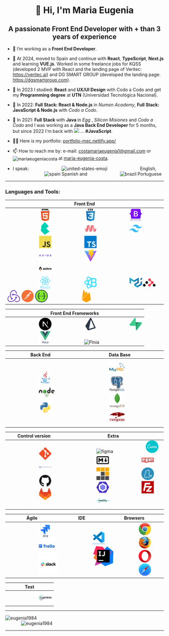 <h1 align="center">👋 Hi, I'm Maria Eugenia</h1>


<h2 align="center">A passionate Front End Developer with + than 3 years of experience</h2> 

- 🔭 I’m working as a **Front End Developer**.

- 🌱 At 2024, moved to Spain and continue with **React**, **TypeScript**, **Next.js** and learning **VUE.js**. Worked in some freelance jobs for KQSS (developed 2 MVP with React and the landing page of Veritec: https://veritec.ai) and DG SMART GROUP (developed the landing page: https://dgsmartgroup.com).


- 🌱 In 2023 I studied: **React** and **UX/UI Design** with Codo a Codo and get my **Programming degree** at **UTN** (Universidad Tecnológica Nacional).

- 🌱 In 2022: <strong>Full Stack: React & Node.js</strong> in <i>Numen Academy</i>, <strong>Full Stack: JavaScript & Node.js</strong> with <i>Codo a Codo</i>.

- 🌱 In 2021: <strong> Full Stack </strong> with <strong> Java </strong> in <i>Egg</i> , <i>Silicon Misiones</i> and <i>Codo a Codo</i> and I was working as a <strong> Java Back End Developer </strong> for 5 months, but since 2022 I'm back with <img src="https://img.icons8.com/clouds/24/000000/like--v1.png"/> ... <strong>#JavaScript</strong>.

- 👨‍💻 Here is my portfolio:  [portfolio-mec.netlify.app/](https://portfolio-mec.netlify.app/)

- 📫 How to reach me by: e-mail: <a href="mailto:costamariaeugenia1">costamariaeugenia1@gmail.com </a> or  <img align="center" src="https://raw.githubusercontent.com/rahuldkjain/github-profile-readme-generator/master/src/images/icons/Social/linked-in-alt.svg" alt="maríaeugeniacosta" height="20" width="20" /> at <a href="https://www.linkedin.com/in/maria-eugenia-costa/" target="blank"> maria-eugenia-costa</a>.</p>

- I speak:  <img width="28" height="28" src="https://img.icons8.com/emoji/28/united-states-emoji.png" alt="united-states-emoji" width="28" height="28" style="margin-left: 100px; margin-right: 100px;" />  English, <img width="28" height="28" src="https://img.icons8.com/color/28/spain.png" alt="spain" width="28" height="28" style="margin-left: 100px;"/> Spanish and  <img width="28" height="28" src="https://img.icons8.com/color/28/brazil.png" alt="brazil" width="28" height="28" style="margin-left: 100px;"/> Portuguese

---

<h3 align="left">Languages and Tools:</h3>

| Front End | 
| --------- | 
| <img src="https://raw.githubusercontent.com/devicons/devicon/master/icons/html5/html5-original-wordmark.svg" alt="html5"  width="40" height="40" style="margin-left: 100px;" title="HTML5" />  <img src="https://raw.githubusercontent.com/devicons/devicon/master/icons/css3/css3-original-wordmark.svg" alt="css3" width="40" height="40" style="margin-left: 100px;" title="CSS3" />  <img src="https://github.com/devicons/devicon/blob/master/icons/bootstrap/bootstrap-original-wordmark.svg" alt="bootstrap" title="bootstrap" width="40" height="40" style="margin-left: 100px;" /> <img src="https://github.com/devicons/devicon/blob/master/icons/bulma/bulma-plain.svg" alt="Bulma" title="Bulma" width="40" height="40" style="margin-left: 100px;" />  <img src="https://github.com/devicons/devicon/blob/master/icons/materializecss/materializecss-original.svg" alt="MaterializeCSS" title="MaterializeCSS" width="40" height="40" style="margin-left: 100px;" />  <img src="https://github.com/devicons/devicon/blob/master/icons/tailwindcss/tailwindcss-original.svg" alt="TailwindCSS" title="TailwindCSS"  width="40" height="40" style="margin-left: 100px;" /> <img src="https://raw.githubusercontent.com/devicons/devicon/master/icons/javascript/javascript-original.svg" alt="javascript" width="40" height="40" style="margin-left: 100px;" title="JavaScript" /> <img src="https://github.com/devicons/devicon/blob/master/icons/typescript/typescript-original.svg" alt="typrscript" title="typrscript" width="40" height="40" style="margin-left: 100px;" /> <br/>  <img src="https://github.com/devicons/devicon/blob/master/icons/axios/axios-plain-wordmark.svg" alt="axios" title="Axios" width="40" height="40" style="margin-left: 100px;" /> <img src="https://github.com/devicons/devicon/blob/master/icons/vitejs/vitejs-original.svg" alt="Vite" title="Vite" width="40" height="40" style="margin-left: 100px;" />   <br/>  <img src="https://github.com/devicons/devicon/blob/master/icons/astro/astro-original-wordmark.svg" alt="Astro" title="Astro" width="40" height="40" style="margin-left: 100px;" /> <br/> <img src="https://github.com/devicons/devicon/blob/master/icons/react/react-original-wordmark.svg" alt="React" title="React" width="40" height="40" style="margin-left: 100px;" /> <img src="https://github.com/devicons/devicon/blob/master/icons/reactbootstrap/reactbootstrap-original.svg" alt="React Bootstrap" title="REact Bootstrap" width="40" height="40" style="margin-left: 100px;" />  <img src="https://github.com/devicons/devicon/blob/master/icons/materialui/materialui-original.svg" alt="material ui" title="Material UI" width="40" height="40" style="margin-left: 100px;" /> <img src="https://github.com/devicons/devicon/blob/master/icons/reactrouter/reactrouter-original.svg" alt="rReact Router" title="React Router" width="40" height="40"/> <img src="https://github.com/devicons/devicon/blob/master/icons/redux/redux-original.svg" alt="redux" title="Redux" width="40" height="40"/> <img src="https://github.com/devicons/devicon/blob/master/icons/postman/postman-original.svg" alt="Postman" title="Postman" width="40" height="40"/> <img src="https://github.com/devicons/devicon/blob/master/icons/swagger/swagger-original.svg" alt="Swagger" title="Swagger" width="40" height="40"/>  <img src="https://github.com/devicons/devicon/blob/master/icons/firebase/firebase-plain.svg" alt="Firebase" title="Firebase" width="40" height="40" style="margin-left: 100px;" /> | 

| Front End Frameworks |
| -------------------- |
|  <img src="https://github.com/devicons/devicon/blob/master/icons/nextjs/nextjs-original.svg" alt="Nextjs" title="Nextjs"  width="40" height="40" style="margin-left: 100px;" /> <img src="https://github.com/devicons/devicon/blob/master/icons/prisma/prisma-original.svg" alt="Prisma" title="Prisma"  width="40" height="40" style="margin-left: 100px;" />  <img src="https://github.com/devicons/devicon/blob/master/icons/supabase/supabase-original.svg" alt="Supabase" title="Supabase"  width="40" height="40" style="margin-left: 100px;" />   <br /> <img src="https://github.com/devicons/devicon/blob/master/icons/vuejs/vuejs-original-wordmark.svg" alt="Vue.js" title="Vue.js" width="40" height="40" style="margin-left: 100px;" />  <img width="40" height="40" src="https://img.icons8.com/keek/40/pineapple.png" style="margin-left: 100px;" alt="Pinia" title="Pinia"/> |

| Back End | Data Base |
| -------- | --------- |
| <img src="https://raw.githubusercontent.com/devicons/devicon/master/icons/java/java-original.svg" alt="Java" title="Java" width="40" height="40" style="margin-left: 100px;" /> <img src="https://raw.githubusercontent.com/devicons/devicon/master/icons/nodejs/nodejs-original-wordmark.svg" alt="Node.js" title="Node.js" width="50" height="50" style="margin-left: 100px;" /> <img src="https://raw.githubusercontent.com/devicons/devicon/master/icons/python/python-original.svg" alt="Python" title="Python" width="40" height="40" style="margin-left: 100px;" /> |  <img src="https://raw.githubusercontent.com/devicons/devicon/master/icons/mysql/mysql-original-wordmark.svg" alt="MySQL" title="MySQL" width="50" height="50" style="margin-left: 100px;"  /> <img src="https://github.com/devicons/devicon/blob/master/icons/postgresql/postgresql-original-wordmark.svg" alt="postgresql" title="postgresql" width="50" height="50" style="margin-left: 100px;" /> <img src="https://github.com/devicons/devicon/blob/master/icons/mongodb/mongodb-original-wordmark.svg" alt="MongoDB" title="MongoDB" width="50" height="50" style="margin-left: 100px;" /> <img src="https://github.com/devicons/devicon/blob/master/icons/mongoose/mongoose-original-wordmark.svg" alt="Mongoose" title="Mongoose" width="50" height="50" style="margin-left: 100px;" /> |


| Control version | Extra |
| --------------- | ----- |
| <img src="https://github.com/devicons/devicon/blob/master/icons/git/git-original.svg" alt="git" title="Git" width="40" height="40" style="margin-left: 100px;" /> <img src="https://github.com/devicons/devicon/blob/master/icons/subversion/subversion-original-wordmark.svg" alt="subversion" title="subversion" width="40" height="40" style="margin-left: 100px;" /> <img src="https://github.com/devicons/devicon/blob/master/icons/github/github-original.svg" alt="github" title="GitHub" width="40" height="40" style="margin-left: 100px;" /> <img src="https://github.com/devicons/devicon/blob/master/icons/gitlab/gitlab-original.svg" alt="gitlab" title="GitLab" width="40" height="40" style="margin-left: 100px;" /> | <img src="https://www.vectorlogo.zone/logos/figma/figma-icon.svg" alt="figma" title="Figma" width="45" height="45" style="margin-left: 100px;" /> <img src="https://github.com/devicons/devicon/blob/master/icons/canva/canva-original.svg" alt="canva" title="Canva" width="40" height="40" style="margin-left: 100px;" /> <img src="https://github.com/devicons/devicon/blob/master/icons/markdown/markdown-original.svg" alt="mark down" title="MarkDown" width="40" height="40" style="margin-left: 100px;" /> <img src="https://github.com/devicons/devicon/blob/master/icons/npm/npm-original-wordmark.svg" alt="npm" title="npm" width="40" height="40" style="margin-left: 100px;" /> <img src="https://github.com/devicons/devicon/blob/master/icons/pnpm/pnpm-original.svg" alt="pnpm" title="pnpm" width="40" height="40" style="margin-left: 100px;" />  <img src="https://github.com/devicons/devicon/blob/master/icons/yarn/yarn-original.svg" alt="yarn" title="yarn" width="40" height="40" style="margin-left: 100px;" /> <img src="https://github.com/devicons/devicon/blob/master/icons/eslint/eslint-original.svg" alt="ESLint" title="ESLint" width="40" height="40" style="margin-left: 100px;" /> <img src="https://github.com/devicons/devicon/blob/master/icons/filezilla/filezilla-plain.svg" alt="FileZilla" title="FileZilla" width="40" height="40" style="margin-left: 100px;" /> <img src="https://github.com/devicons/devicon/blob/master/icons/netlify/netlify-original-wordmark.svg" alt="Netlify" title="Netlify" width="40" height="40" style="margin-left: 100px;" /> |

| Ágile |  IDE | Browsers |
| ----- | --- | -------- |
| <img src="https://github.com/devicons/devicon/blob/master/icons/jira/jira-original-wordmark.svg" alt="jira" title="Jira" width="40" height="40" style="margin-left: 100px;" /> <img src="https://github.com/devicons/devicon/blob/master/icons/trello/trello-plain-wordmark.svg" alt="trello" title="Trello" width="50" height="50" style="margin-left: 100px;" /> <img src="https://github.com/devicons/devicon/blob/master/icons/slack/slack-original-wordmark.svg" alt="slack" title="Slack" width="60" height="60" style="margin-left: 100px;" /> | <img src="https://github.com/devicons/devicon/blob/master/icons/vscode/vscode-original-wordmark.svg" alt="Visual Studio Code" title="Visual Studio Code" width="40" height="40" style="margin-left: 100px;" /> <img src="https://github.com/devicons/devicon/blob/master/icons/intellij/intellij-original.svg" alt="intellij" title="intellij" width="70" height="70" style="margin-left: 100px;" />  | <img src="https://github.com/devicons/devicon/blob/master/icons/chrome/chrome-original.svg" alt="chrome"  title="Chrome" width="40" height="40" style="margin-left: 100px;" /> <img src="https://github.com/devicons/devicon/blob/master/icons/firefox/firefox-original.svg" alt="FireFox" title="FireFox" width="40" height="40" style="margin-left: 100px;" /> <img src="https://github.com/devicons/devicon/blob/master/icons/opera/opera-original.svg" alt="Opera" title="Opera" width="40" height="40" style="margin-left: 100px;" /> <img src="https://github.com/devicons/devicon/blob/master/icons/safari/safari-original.svg" alt="Safari" title="Safari" width="40" height="40" style="margin-left: 100px;" /> |

| Test |
| ---- |
| <img src="https://github.com/devicons/devicon/blob/master/icons/cypressio/cypressio-original-wordmark.svg" alt="Cypress" title="Cypress" width="40" height="40" style="margin-left: 100px;"/> |

---

<img src="https://github-readme-stats.vercel.app/api/top-langs?username=eugenia1984&show_icons=true&locale=en&layout=compact" alt="eugenia1984" />

<br />

<img  src="https://github-readme-stats.vercel.app/api?username=eugenia1984&show_icons=true&locale=en" alt="eugenia1984" style="margin-left: 50px;"/>


---

